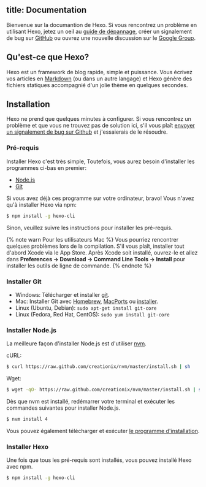 title: Documentation
---

Bienvenue sur la documantion de Hexo. Si vous rencontrez un problème en utilisant Hexo, jetez un oeil au [guide de dépannage](troubleshooting.html), créer un signalement de bug sur [GitHub](https://github.com/hexojs/hexo/issues) ou ouvrez une nouvelle discussion sur le [Google Group](https://groups.google.com/group/hexo).

## Qu'est-ce que Hexo?

Hexo est un framework de blog rapide, simple et puissance. Vous écrivez vos articles en [Markdown](http://daringfireball.net/projects/markdown/) (ou dans un autre langage) et Hexo génère des fichiers statiques accompagnié d'un jolie thème en quelques secondes.

## Installation

Hexo ne prend que quelques minutes à configurer. Si vous rencontrez un problème et que vous ne trouvez pas de solution ici, s'il vous plaît [envoyer un signalement de bug sur Github](https://github.com/hexojs/issues) et j'essaierais de le résoudre.

### Pré-requis

Installer Hexo c'est très simple, Toutefois, vous aurez besoin d'installer les programmes ci-bas en premier:

- [Node.js](http://nodejs.org/)
- [Git](http://git-scm.com/)

Si vous avez déjà ces programme sur votre ordinateur, bravo! Vous n'avez qu'à installer Hexo via npm:

``` bash
$ npm install -g hexo-cli
```

Sinon, veuillez suivre les instructions pour installer les pré-requis.

{% note warn Pour les utilisateurs Mac %}
Vous pourriez rencontrer quelques problèmes lors de la compilation. S'il vous plaît, installer tout d'abord Xcode via le App Store. Après Xcode soit installé, ouvrez-le et allez dans **Preferences -> Download -> Command Line Tools -> Install** pour installer les outils de ligne de commande.
{% endnote %}

### Installer Git

- Windows: Télécharger et installer [git](https://git-scm.com/download/win).
- Mac: Installer Git avec [Homebrew](http://mxcl.github.com/homebrew/), [MacPorts](http://www.macports.org/) ou [installer](http://sourceforge.net/projects/git-osx-installer/).
- Linux (Ubuntu, Debian): `sudo apt-get install git-core`
- Linux (Fedora, Red Hat, CentOS): `sudo yum install git-core`

### Installer Node.js

La meilleure façon d'installer Node.js est d'utiliser [nvm](https://github.com/creationix/nvm).

cURL:

``` bash
$ curl https://raw.github.com/creationix/nvm/master/install.sh | sh
```

Wget:

``` bash
$ wget -qO- https://raw.github.com/creationix/nvm/master/install.sh | sh
```

Dès que nvm est installé, redémarrer votre terminal et exécuter les commandes suivantes pour installer Node.js.

``` bash
$ nvm install 4
```

Vous pouvez également télécharger et exécuter [le programme d'installation](http://nodejs.org/).

### Installer Hexo

Une fois que tous les pré-requis sont installés, vous pouvez installé Hexo avec npm.

``` bash
$ npm install -g hexo-cli
```

